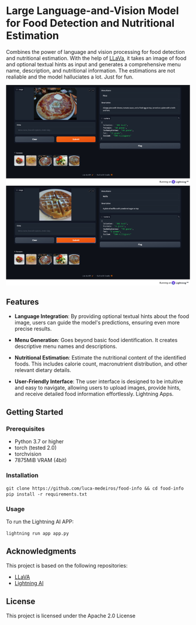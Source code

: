 
# Large Language-and-Vision Model for Food Detection and Nutritional Estimation


Combines the power of language and vision processing for food detection and nutritional estimation. With the help of [LLaVa](https://llava-vl.github.io/), it takes an image of food and optional textual hints as input and generates a comprehensive menu name, description, and nutritional information.
The estimations are not realiable and the model halluciates a lot. Just for fun.

<p float="left">
  <img src="/assets/out_pizza.png" width="600" />
  <img src="/assets/out_waffle.png" width="600" /> 
</p>

## Features

- **Language Integration**: By providing optional textual hints about the food image, users can guide the model's predictions, ensuring even more precise results.

- **Menu Generation**: Goes beyond basic food identification. It creates descriptive menu names and descriptions.

- **Nutritional Estimation**: Estimate the nutritional content of the identified foods. This includes calorie count, macronutrient distribution, and other relevant dietary details.

- **User-Friendly Interface**: The user interface is designed to be intuitive and easy to navigate, allowing users to upload images, provide hints, and receive detailed food information effortlessly. Lightning Apps.

## Getting Started

### Prerequisites

- Python 3.7 or higher
- torch (tested 2.0)
- torchvision
- 7875MiB VRAM (4bit)

### Installation
```
git clone https://github.com/luca-medeiros/food-info && cd food-info
pip install -r requirements.txt
```

### Usage

To run the Lightning AI APP:

`lightning run app app.py`


## Acknowledgments

This project is based on the following repositories:

-   [LLaVA](https://llava-vl.github.io/)
-   [Lightning AI](https://github.com/Lightning-AI/lightning)

## [](https://github.com/luca-medeiros/food-info#license)License

This project is licensed under the Apache 2.0 License